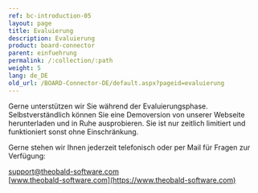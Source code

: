 ```yaml
---
ref: bc-introduction-05
layout: page
title: Evaluierung
description: Evaluierung
product: board-connector
parent: einfuehrung
permalink: /:collection/:path
weight: 5
lang: de_DE
old_url: /BOARD-Connector-DE/default.aspx?pageid=evaluierung
---
```


Gerne unterstützen wir Sie während der Evaluierungsphase. Selbstverständlich können Sie eine Demoversion von unserer Webseite herunterladen und in Ruhe ausprobieren. Sie ist nur zeitlich limitiert und funktioniert sonst ohne Einschränkung.

Gerne stehen wir Ihnen jederzeit telefonisch oder per Mail für Fragen zur Verfügung:

[support@theobald-software.com]()<br>
[www.theobald-software.com](https://www.theobald-software.com)